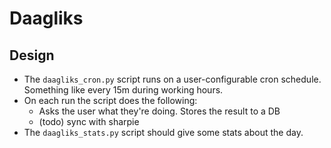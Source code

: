 # Daagliks

## Design

* The `daagliks_cron.py` script runs on a user-configurable cron schedule. Something like every 15m during working
  hours.
* On each run the script does the following:
  * Asks the user what they're doing. Stores the result to a DB
  * (todo) sync with sharpie
* The `daagliks_stats.py` script should give some stats about the day.
